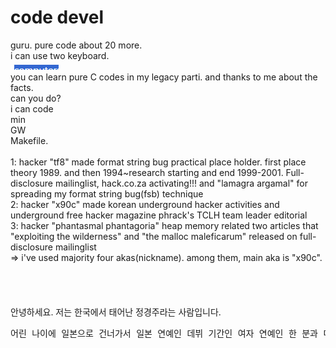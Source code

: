 # code devel
guru.
pure code about 20 more.<br>
i can use two keyboard.<br>
<img src="prime.png"><br>
you can learn pure C codes in my legacy parti. and thanks to me about the facts.<br>
can you do?<br>
i can code<br>
min<br>
GW<br>
Makefile.<br>
<br>
1: hacker "tf8" made format string bug practical place holder. first place theory 1989. and then 1994~research starting and end 1999-2001. Full-disclosure mailinglist, hack.co.za activating!!! and "lamagra argamal" for spreading my format string bug(fsb) technique<br>
2: hacker "x90c" made korean underground hacker activities and underground free hacker magazine phrack's TCLH team leader editorial<br>
3: hacker "phantasmal phantagoria" heap memory related two articles that "exploiting the wilderness" and "the malloc maleficarum"  released
on full-disclosure mailinglist<br>
=> i've used majority four akas(nickname). among them, main aka is "x90c".<br><br><br><br><br>
안녕하세요. 저는 한국에서 태어난 정경주라는 사람입니다.
<br>
<pre>
어린 나이에 일본으로 건너가서 일본 연예인 데뷔 기간인 여자 연예인 한 분과 다른 분들과 합숙을 좀 했고, 10대의 나이에도 당당히 일본어로 말하면서 중국과 일본을 몇 차례 출장을 가면서 데뷔를 했습니다. 일본 여자 연예인 Toda Erika가 지방출신이셔서 해당 지방 나다구 효고 텔레비전 프로그램 'E*' 점심 토크쇼에 출현할 때 제게 전화를 걸어와서 제가 사장님이라고 하던 중이어서 소속사에서 저만 데뷔하기로 했어요 라고 했는데, 그게 2회 분에 거쳐서 그 일본 여자분이 출현하셔서 한국에 정경주라는 한국 프로듀서분이 계신데 연예인 하고 싶다고 공동 데뷔로 하라 그랬습니다~라고 하셔서 공동기획이 시도되어 제 이름과 신분이 대중들에게 노출되어 일본 연예인으로 공동 데뷔 했습니다. 요즘 한국의 한 밴드 보컬 출신 한 가수분에게 보컬 기본을 사사를 받은 뒤로 실용음악학원에도 잠시 들리며 제 얘기를 나누곤 했는데요. 마무리.</pre><br><br><br>
